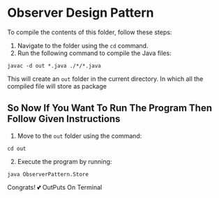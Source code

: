 <!-- <h1>
 Observer Design Pattern 
 </h1>
<p>To Compile This folder you just Need To Come This Folder By `cd`</p>
<h2>Run This Command </h2>
<a href = "leetcode.com" target = "_blank">leetcode</a>
<p>
  javac -d out *.java ./*/*.java
 After this it will create Out Folder In the present directory
 So to run you just need to 
 cd out 
 java ObserverPattern.Store 
 </p> -->


<body>
<h1>Observer Design Pattern</h1>

<p>To compile the contents of this folder, follow these steps:</p>

<ol>
  <li>Navigate to the folder using the <code>cd</code> command.</li>
  <li>Run the following command to compile the Java files:</li>
</ol>

<pre>
<code>javac -d out *.java ./*/*.java</code>
</pre>

<p>
This will create an <code>out</code> folder in the current directory.
In which all the compiled file will store as package
</p>
<h2>So Now If You Want To Run The Program Then Follow Given Instructions</h2>

<ol>
  <li>Move to the <code>out</code> folder using the command:</li>
</ol>

<pre><code>cd out</code></pre>

<ol start="2">
  <li>Execute the program by running:</li>
</ol>

<pre><code>java ObserverPattern.Store</code></pre>

<p>Congrats! 💕 OutPuts On Terminal</p>

</body>

